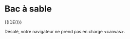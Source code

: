 # Bac à sable

{{IDE()}}

<canvas width="500" height="300">
  Désolé, votre navigateur ne prend pas en charge &lt;canvas&gt;.
</canvas>
<!-- <script>
var canvas = document.querySelector('canvas');
var ctx = canvas.getContext('2d');
ctx.fillStyle = 'white';
ctx.fillRect(10, 10, 300, 300);
ctx.beginPath()
ctx.moveTo(10, 10)
ctx.lineTo(310, 310)
ctx.stroke()
</script> -->